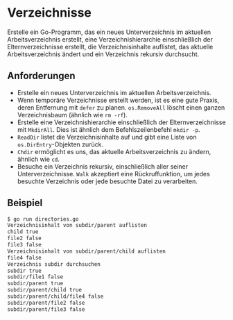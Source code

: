 # Verzeichnisse

Erstelle ein Go-Programm, das ein neues Unterverzeichnis im aktuellen Arbeitsverzeichnis erstellt, eine Verzeichnishierarchie einschließlich der Elternverzeichnisse erstellt, die Verzeichnisinhalte auflistet, das aktuelle Arbeitsverzeichnis ändert und ein Verzeichnis rekursiv durchsucht.

## Anforderungen

- Erstelle ein neues Unterverzeichnis im aktuellen Arbeitsverzeichnis.
- Wenn temporäre Verzeichnisse erstellt werden, ist es eine gute Praxis, deren Entfernung mit `defer` zu planen. `os.RemoveAll` löscht einen ganzen Verzeichnisbaum (ähnlich wie `rm -rf`).
- Erstelle eine Verzeichnishierarchie einschließlich der Elternverzeichnisse mit `MkdirAll`. Dies ist ähnlich dem Befehlszeilenbefehl `mkdir -p`.
- `ReadDir` listet die Verzeichnisinhalte auf und gibt eine Liste von `os.DirEntry`-Objekten zurück.
- `Chdir` ermöglicht es uns, das aktuelle Arbeitsverzeichnis zu ändern, ähnlich wie `cd`.
- Besuche ein Verzeichnis rekursiv, einschließlich aller seiner Unterverzeichnisse. `Walk` akzeptiert eine Rückruffunktion, um jedes besuchte Verzeichnis oder jede besuchte Datei zu verarbeiten.

## Beispiel

```sh
$ go run directories.go
Verzeichnisinhalt von subdir/parent auflisten
child true
file2 false
file3 false
Verzeichnisinhalt von subdir/parent/child auflisten
file4 false
Verzeichnis subdir durchsuchen
subdir true
subdir/file1 false
subdir/parent true
subdir/parent/child true
subdir/parent/child/file4 false
subdir/parent/file2 false
subdir/parent/file3 false
```
